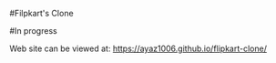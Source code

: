 #Filpkart's Clone

#In progress

Web site can be viewed at: https://ayaz1006.github.io/flipkart-clone/
